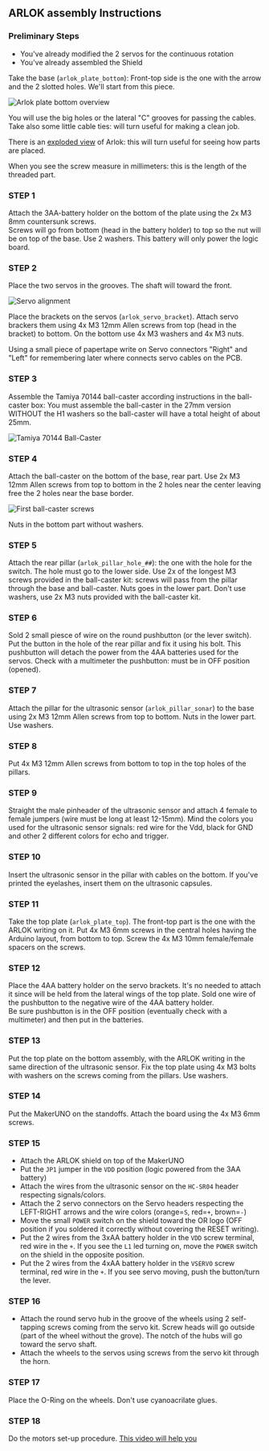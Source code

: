 ## ARLOK assembly Instructions

### Preliminary Steps

- You've already modified the 2 servos for the continuous rotation
- You've already assembled the Shield

Take the base (`arlok_plate_bottom`): Front-top side is the one with the arrow and the 2 slotted holes. We'll start from this piece. 

![Arlok plate bottom overview](..\media\instructions\plate_bottom_overview.png)

You will use the big holes or the lateral "C" grooves for passing the cables.   
Take also some little cable ties: will turn useful for making a clean job.  

There is an [exploded view](./media/arlok_3d_exploded.stl) of Arlok: this will turn useful for seeing how parts are placed.  

When you see the screw measure in millimeters: this is the length of the threaded part.

### STEP 1
Attach the 3AA-battery holder on the bottom of the plate using the 2x M3 8mm countersunk screws.  
Screws will go from bottom (head in the battery holder) to top so the nut will be on top of the base. Use 2 washers.
This battery will only power the logic board.

### STEP 2
Place the two servos in the grooves. The shaft will toward the front. 

![Servo alignment](../media/instructions/servo_alignment.png)

Place the brackets on the servos (`arlok_servo_bracket`). Attach servo brackers them using 4x M3 12mm Allen screws from top (head in the bracket) to bottom. On the bottom use 4x M3 washers and 4x M3 nuts.

Using a small piece of papertape write on Servo connectors "Right" and "Left" for remembering later where connects servo cables on the PCB. 

### STEP 3
Assemble the Tamiya 70144 ball-caster according instructions in the ball-caster box: You must assemble the ball-caster in the 27mm version WITHOUT the H1 washers so the ball-caster will have a total height of about 25mm.

![Tamiya 70144 Ball-Caster](../media/instructions/ball_caster_27mm.png)

### STEP 4
Attach the ball-caster on the bottom of the base, rear part. Use 2x M3 12mm Allen screws from top to bottom in the 2 holes near the center leaving free the 2 holes near the base border. 

![First ball-caster screws](../media/instructions/ballcaster_first_screws.png)

Nuts in the bottom part without washers.

### STEP 5
Attach the rear pillar (`arlok_pillar_hole_##`): the one with the hole for the switch. The hole must go to the lower side. Use 2x of the longest M3 screws provided in the ball-caster kit: screws will pass from the  pillar through the base and ball-caster.
Nuts goes in the lower part. Don't use washers, use 2x M3 nuts provided with the ball-caster kit.

### STEP 6
Sold 2 small piesce of wire on the round pushbutton (or the lever switch). Put the button in the hole of the rear pillar and fix it using his bolt. This pushbutton will detach the power from the 4AA batteries used for the servos. Check with a multimeter the pushbutton: must be in OFF position (opened).

### STEP 7
Attach the pillar for the ultrasonic sensor (`arlok_pillar_sonar`) to the base using 2x M3 12mm Allen screws from top to bottom. Nuts in the lower part. Use washers.

### STEP 8
Put 4x M3 12mm Allen screws from bottom to top in the top holes of the  pillars.

### STEP 9
Straight the male pinheader of the ultrasonic sensor and attach 4 female to female jumpers (wire must be long at least 12-15mm).
Mind the colors you used for the ultrasonic sensor signals: red wire for the Vdd, black for GND and other 2 different colors for echo and trigger.

### STEP 10
Insert the ultrasonic sensor in the pillar with cables on the bottom. If you've printed the eyelashes, insert them on the ultrasonic capsules.

### STEP 11
Take the top plate (`arlok_plate_top`). The front-top part is the one with the ARLOK writing on it. Put 4x M3 6mm screws in the central holes having the Arduino layout, from bottom to top. Screw the 4x M3 10mm female/female spacers on the screws.

### STEP 12
Place the 4AA battery holder on the servo brackets. It's no needed to attach it since will be held from the lateral wings of the top plate. Sold one wire of the pushbutton to the negative wire of the 4AA battery holder.  
Be sure pushbutton is in the OFF position (eventually check with a multimeter) and then put in the batteries.

### STEP 13
Put the top plate on the bottom assembly, with the ARLOK writing in the same direction of the ultrasonic sensor. Fix the top plate using 4x M3 bolts with washers on the screws coming from the pillars. Use washers.

### STEP 14
Put the MakerUNO on the standoffs. Attach the board using the 4x M3 6mm screws.

### STEP 15
- Attach the ARLOK shield on top of the MakerUNO
- Put the `JP1` jumper in the `VDD` position (logic powered from the 3AA battery)
- Attach the wires from the ultrasonic sensor on the `HC-SR04` header respecting signals/colors.
- Attach the 2 servo connectors on the Servo headers respecting the LEFT-RIGHT arrows and the wire colors (orange=`S`, red=`+`, brown=`-`)
- Move the small `POWER` switch on the shield toward the OR logo (OFF position if you soldered it correctly without covering the RESET writing).
- Put the 2 wires from the 3xAA battery holder in the `VDD` screw terminal, red wire in the `+`. If you see the `L1` led turning on, move the `POWER` switch on the shield in the opposite position.
- Put the 2 wires from the 4xAA battery holder in the `VSERVO` screw terminal, red wire in the `+`. If you see servo moving, push the button/turn the lever.

### STEP 16
- Attach the round servo hub in the groove of the wheels using 2 self-tapping screws coming from the servo kit. Screw heads will go outside (part of the wheel without the grove). The notch of the hubs will go toward the servo shaft.
- Attach the wheels to the servos using screws from the servo kit through the horn.

### STEP 17
Place the O-Ring on the wheels. Don't use cyanoacrilate glues.

### STEP 18
Do the motors set-up procedure. [This video will help you](https://www.youtube.com/watch?v=i7roltk-IzI)